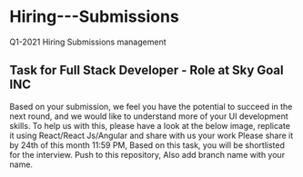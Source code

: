 # Hiring---Submissions
Q1-2021 Hiring Submissions management
## Task for Full Stack Developer - Role at Sky Goal INC
Based on your submission, we feel you have the potential to succeed in the next round, and we would like to understand more of your UI development skills. To help us with this, please have a look at the below image, replicate it using React/React Js/Angular and share with us your work
Please share it by 24th of this month  11:59 PM, Based on this task, you will be shortlisted for the interview.
Push to this repository, Also add branch name with your name.
